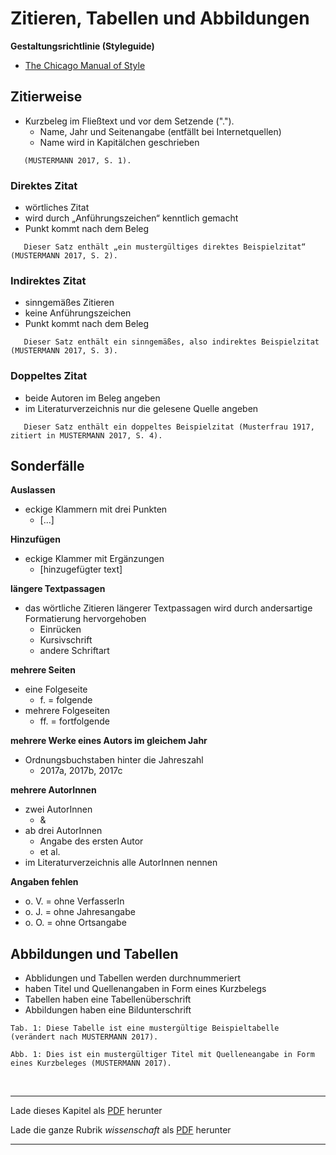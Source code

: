 # Zitieren, Tabellen und Abbildungen

**Gestaltungsrichtlinie (Styleguide)**
- [The Chicago Manual of Style](http://www.chicagomanualofstyle.org/home.html)

## Zitierweise

- Kurzbeleg im Fließtext und vor dem Setzende (".").
  - Name, Jahr und Seitenangabe (entfällt bei Internetquellen)
  - Name wird in Kapitälchen geschrieben

```
   (MUSTERMANN 2017, S. 1).
```


### Direktes Zitat
- wörtliches Zitat
- wird durch „Anführungszeichen“ kenntlich gemacht
- Punkt kommt nach dem Beleg

```
   Dieser Satz enthält „ein mustergültiges direktes Beispielzitat“ (MUSTERMANN 2017, S. 2).
```


### Indirektes Zitat
- sinngemäßes Zitieren
- keine Anführungszeichen
- Punkt kommt nach dem Beleg

```
   Dieser Satz enthält ein sinngemäßes, also indirektes Beispielzitat (MUSTERMANN 2017, S. 3).
```


### Doppeltes Zitat
- beide Autoren im Beleg angeben
- im Literaturverzeichnis nur die gelesene Quelle angeben

```
   Dieser Satz enthält ein doppeltes Beispielzitat (Musterfrau 1917, zitiert in MUSTERMANN 2017, S. 4).
```


## Sonderfälle 

**Auslassen**
- eckige Klammern mit drei Punkten
  - [...]

**Hinzufügen**
- eckige Klammer mit Ergänzungen
  - [hinzugefügter text]

**längere Textpassagen**
- das wörtliche Zitieren längerer Textpassagen wird durch andersartige Formatierung hervorgehoben
  - Einrücken
  - Kursivschrift
  - andere Schriftart

**mehrere Seiten**
- eine Folgeseite
  - f. = folgende
- mehrere Folgeseiten
  - ff. = fortfolgende

**mehrere Werke eines Autors im gleichem Jahr**
- Ordnungsbuchstaben hinter die Jahreszahl 
  - 2017a, 2017b, 2017c

**mehrere AutorInnen**
  - zwei AutorInnen
    - &
  - ab drei AutorInnen
    - Angabe des ersten Autor 
    - et al.
  - im Literaturverzeichnis alle AutorInnen nennen

**Angaben fehlen**
  - o. V. = ohne VerfasserIn
  - o. J. = ohne Jahresangabe
  - o. O. = ohne Ortsangabe


## Abbildungen und Tabellen

- Abblidungen und Tabellen werden durchnummeriert
- haben Titel und Quellenangaben in Form eines Kurzbelegs
- Tabellen haben eine Tabellenüberschrift
- Abbildungen haben eine Bildunterschrift

```
Tab. 1: Diese Tabelle ist eine mustergültige Beispieltabelle (verändert nach MUSTERMANN 2017).
```
```
Abb. 1: Dies ist ein mustergültiger Titel mit Quelleneangabe in Form eines Kurzbeleges (MUSTERMANN 2017).
```

<br/>

------

Lade dieses Kapitel als [PDF](http://kollektive-geographie-heidelberg.de/wissenschaft/zitieren-tabellen-abbildungen.pdf) herunter

Lade die ganze Rubrik *wissenschaft* als [PDF](http://kollektive-geographie-heidelberg.de/wissenschaft/wissenschaft.pdf) herunter

------
